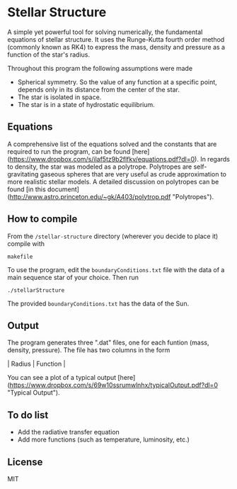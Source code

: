 # Stellar Structure

A simple yet powerful tool for solving numerically, the fundamental equations of stellar structure. It uses the Runge-Kutta fourth order method (commonly known as RK4) to express the mass, density and pressure as a function of the star's radius.

Throughout this program the following assumptions were made
* Spherical symmetry. So the value of any function at a specific point, depends only in its distance from the center of the star.
* The star is isolated in space. 
* The star is in a state of hydrostatic equilibrium.

## Equations

A comprehensive list of the equations solved and the constants that are required to run the program, can be found [here] (https://www.dropbox.com/s/ilaf5tz9b2flfkv/equations.pdf?dl=0). In regards to density, the star was modeled as a polytrope. Polytropes are self-gravitating gaseous spheres that are very useful as crude approximation to more realistic stellar models. A detailed discussion on polytropes can be found [in this document] (http://www.astro.princeton.edu/~gk/A403/polytrop.pdf "Polytropes").

## How to compile

From the `/stellar-structure` directory (wherever you decide to place it) compile with

```
makefile 
```

To use the program, edit the `boundaryConditions.txt` file with the data of a main sequence star of your choice. Then run

```
./stellarStructure 
```

The provided `boundaryConditions.txt` has the data of the Sun.

## Output

The program generates three ".dat" files, one for each funtion (mass, density, pressure). The file has two columns in the form

| Radius | Function |

You can see a plot of a typical output [here] (https://www.dropbox.com/s/69w10ssrumwlnhx/typicalOutput.pdf?dl=0 "Typical Output").

## To do list

* Add the radiative transfer equation
* Add more functions (such as temperature, luminosity, etc.)

## License
MIT
